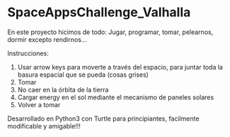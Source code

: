 # SpaceAppsChallenge_Valhalla

En este proyecto hicimos de todo: Jugar, programar, tomar, pelearnos, dormir excepto rendirnos...

Instrucciones:
1. Usar arrow keys para moverte a través del espacio, para juntar toda la basura espacial que se pueda (cosas grises)
2. Tomar
3. No caer en la órbita de la tierra
4. Cargar energy en el sol mediante el mecanismo de paneles solares
5. Volver a tomar

Desarrollado en Python3 con Turtle para principiantes, facilmente modificable y amigable!!!
